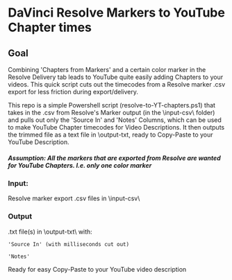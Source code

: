 # DaVinci Resolve Markers to YouTube Chapter times

## Goal
Combining 'Chapters from Markers' and a certain color marker in the Resolve Delivery tab leads to YouTube quite easily adding Chapters to your videos. This quick script cuts out the timecodes from a Resolve marker .csv export for less friction during export/delivery.

This repo is a simple Powershell script (resolve-to-YT-chapters.ps1) that takes in the .csv from Resolve's Marker output (in the \input-csv\ folder) and pulls out only the 'Source In' and 'Notes' Columns, which can be used to make YouTube Chapter timecodes for Video Descriptions. It then outputs the trimmed file as a text file in \output-txt\, ready to Copy-Paste to your YouTube Description.
##### Assumption: All the markers that are exported from Resolve are wanted for YouTube Chapters. I.e. only one color marker

### Input:
Resolve marker export .csv files in \input-csv\

### Output
.txt file(s) in \output-txt\ with:

    'Source In' (with milliseconds cut out)
  
    'Notes' 
  
Ready for easy Copy-Paste to your YouTube video description
